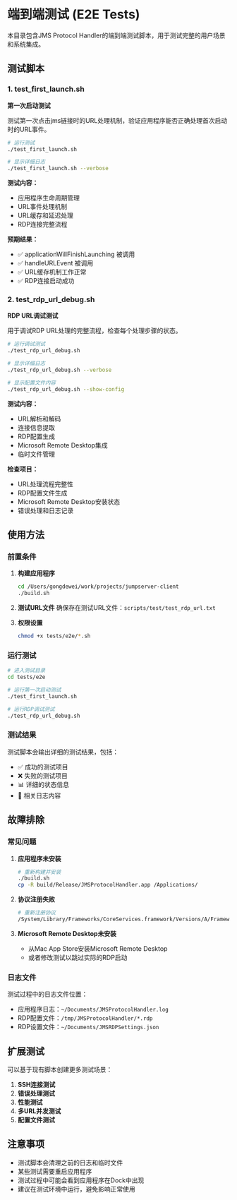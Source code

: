 # 端到端测试 (E2E Tests)

本目录包含JMS Protocol Handler的端到端测试脚本，用于测试完整的用户场景和系统集成。

## 测试脚本

### 1. test_first_launch.sh
**第一次启动测试**

测试第一次点击jms链接时的URL处理机制，验证应用程序能否正确处理首次启动时的URL事件。

```bash
# 运行测试
./test_first_launch.sh

# 显示详细日志
./test_first_launch.sh --verbose
```

**测试内容：**
- 应用程序生命周期管理
- URL事件处理机制
- URL缓存和延迟处理
- RDP连接完整流程

**预期结果：**
- ✅ applicationWillFinishLaunching 被调用
- ✅ handleURLEvent 被调用
- ✅ URL缓存机制工作正常
- ✅ RDP连接启动成功

### 2. test_rdp_url_debug.sh
**RDP URL调试测试**

用于调试RDP URL处理的完整流程，检查每个处理步骤的状态。

```bash
# 运行调试测试
./test_rdp_url_debug.sh

# 显示详细日志
./test_rdp_url_debug.sh --verbose

# 显示配置文件内容
./test_rdp_url_debug.sh --show-config
```

**测试内容：**
- URL解析和解码
- 连接信息提取
- RDP配置生成
- Microsoft Remote Desktop集成
- 临时文件管理

**检查项目：**
- URL处理流程完整性
- RDP配置文件生成
- Microsoft Remote Desktop安装状态
- 错误处理和日志记录

## 使用方法

### 前置条件

1. **构建应用程序**
   ```bash
   cd /Users/gongdewei/work/projects/jumpserver-client
   ./build.sh
   ```

2. **测试URL文件**
   确保存在测试URL文件：`scripts/test/test_rdp_url.txt`

3. **权限设置**
   ```bash
   chmod +x tests/e2e/*.sh
   ```

### 运行测试

```bash
# 进入测试目录
cd tests/e2e

# 运行第一次启动测试
./test_first_launch.sh

# 运行RDP调试测试
./test_rdp_url_debug.sh
```

### 测试结果

测试脚本会输出详细的测试结果，包括：
- ✅ 成功的测试项目
- ❌ 失败的测试项目
- 📊 详细的状态信息
- 📄 相关日志内容

## 故障排除

### 常见问题

1. **应用程序未安装**
   ```bash
   # 重新构建并安装
   ./build.sh
   cp -R build/Release/JMSProtocolHandler.app /Applications/
   ```

2. **协议注册失败**
   ```bash
   # 重新注册协议
   /System/Library/Frameworks/CoreServices.framework/Versions/A/Frameworks/LaunchServices.framework/Versions/A/Support/lsregister -f /Applications/JMSProtocolHandler.app
   ```

3. **Microsoft Remote Desktop未安装**
   - 从Mac App Store安装Microsoft Remote Desktop
   - 或者修改测试以跳过实际的RDP启动

### 日志文件

测试过程中的日志文件位置：
- 应用程序日志：`~/Documents/JMSProtocolHandler.log`
- RDP配置文件：`/tmp/JMSProtocolHandler/*.rdp`
- RDP设置文件：`~/Documents/JMSRDPSettings.json`

## 扩展测试

可以基于现有脚本创建更多测试场景：

1. **SSH连接测试**
2. **错误处理测试**
3. **性能测试**
4. **多URL并发测试**
5. **配置文件测试**

## 注意事项

- 测试脚本会清理之前的日志和临时文件
- 某些测试需要重启应用程序
- 测试过程中可能会看到应用程序在Dock中出现
- 建议在测试环境中运行，避免影响正常使用
